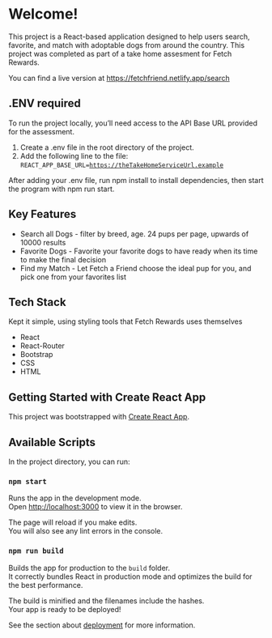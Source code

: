# Welcome!

This project is a React-based application designed to help users search, favorite, and match with adoptable dogs from around the country. This project was completed as part of a take home assesment for Fetch Rewards.

You can find a live version at https://fetchfriend.netlify.app/search

## .ENV required

To run the project locally, you’ll need access to the API Base URL provided for the assessment.

1. Create a .env file in the root directory of the project.
2. Add the following line to the file:
   <code>REACT_APP_BASE_URL=https://theTakeHomeServiceUrl.example</code>

After adding your .env file, run npm install to install dependencies, then start the program with npm run start.

## Key Features

- Search all Dogs - filter by breed, age. 24 pups per page, upwards of 10000 results
- Favorite Dogs - Favorite your favorite dogs to have ready when its time to make the final decision
- Find my Match - Let Fetch a Friend choose the ideal pup for you, and pick one from your favorites list

## Tech Stack

Kept it simple, using styling tools that Fetch Rewards uses themselves

- React
- React-Router
- Bootstrap
- CSS
- HTML

## Getting Started with Create React App

This project was bootstrapped with [Create React App](https://github.com/facebook/create-react-app).

## Available Scripts

In the project directory, you can run:

### `npm start`

Runs the app in the development mode.\
Open [http://localhost:3000](http://localhost:3000) to view it in the browser.

The page will reload if you make edits.\
You will also see any lint errors in the console.

### `npm run build`

Builds the app for production to the `build` folder.\
It correctly bundles React in production mode and optimizes the build for the best performance.

The build is minified and the filenames include the hashes.\
Your app is ready to be deployed!

See the section about [deployment](https://facebook.github.io/create-react-app/docs/deployment) for more information.
